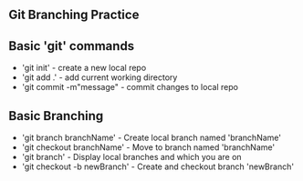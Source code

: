 ## Git Branching Practice

## Basic 'git' commands

* 'git init' - create a new local repo
* 'git add .' - add current working directory
* 'git commit -m"message" - commit changes to local repo

## Basic Branching
* 'git branch branchName' - Create local branch named 'branchName'
* 'git checkout branchName' - Move to branch named 'branchName'
* 'git branch' - Display local branches and which you are on
* 'git checkout -b newBranch' - Create and checkout branch 'newBranch' 
